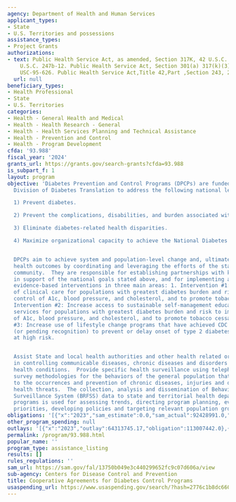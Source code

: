 ```yaml
---
agency: Department of Health and Human Services
applicant_types:
- State
- U.S. Territories and possessions
assistance_types:
- Project Grants
authorizations:
- text: Public Health Service Act, as amended, Section 317K, 42 U.S.C. 241(a); 42
    U.S.C. 247b-12. Public Health Service Act, Section 301(a) 317(k)(3), Public Law
    USC-95-626. Public Health Service Act,Title 42,Part ,Section 243, 247B(k)(2).
  url: null
beneficiary_types:
- Health Professional
- State
- U.S. Territories
categories:
- Health - General Health and Medical
- Health - Health Research - General
- Health - Health Services Planning and Technical Assistance
- Health - Prevention and Control
- Health - Program Development
cfda: '93.988'
fiscal_year: '2024'
grants_url: https://grants.gov/search-grants?cfda=93.988
is_subpart_f: 1
layout: program
objective: 'Diabetes Prevention and Control Programs (DPCPs) are funded by the CDC''s
  Division of Diabetes Translation to address the following national level goals:

  1) Prevent diabetes.

  2) Prevent the complications, disabilities, and burden associated with diabetes.

  3) Eliminate diabetes-related health disparities.

  4) Maximize organizational capacity to achieve the National Diabetes Program goals.


  DPCPs aim to achieve system and population-level change and, ultimately, to improve
  health outcomes by coordinating and leveraging the efforts of the statewide diabetes
  community.  They are responsible for establishing partnerships with key organizations
  in support of the national goals stated above, and for implementing and evaluating
  evidence-based interventions in three main areas: 1. Intervention #1: Improve quality
  of clinical care for populations with greatest diabetes burden and risk to improve
  control of A1c, blood pressure, and cholesterol, and to promote tobacco cessation.  2.
  Intervention #2: Increase access to sustainable self-management education and support
  services for populations with greatest diabetes burden and risk to improve control
  of A1c, blood pressure, and cholesterol, and to promote tobacco cessation.  3. Intervention
  #3: Increase use of lifestyle change programs that have achieved CDC recognition
  (or pending recognition) to prevent or delay onset of type 2 diabetes among people
  at high risk.


  Assist State and local health authorities and other health related organizations
  in controlling communicable diseases, chronic diseases and disorders and other preventable
  health conditions.  Provide specific health surveillance using telephone and multi-mode
  survey methodologies for the behaviors of the general population that contribute
  to the occurrences and prevention of chronic diseases, injuries and other public
  health threats.  The collection, analysis and dissemination of Behavioral Risk Factor
  Surveillance System (BRFSS) data to state and territorial health department categorical
  programs is used for assessing trends, directing program planning, evaluating program
  priorities, developing policies and targeting relevant population groups.'
obligations: '[{"x":"2023","sam_estimate":0.0,"sam_actual":92428991.0,"usa_spending_actual":92428991.0},{"x":"2024","sam_estimate":0.0,"sam_actual":89928991.0,"usa_spending_actual":17809847.82},{"x":"2025","sam_estimate":0.0,"sam_actual":89928992.0,"usa_spending_actual":0.0}]'
other_program_spending: null
outlays: '[{"x":"2023","outlay":64313745.17,"obligation":113007442.0},{"x":"2024","outlay":572297515.84,"obligation":-2768603.18},{"x":"2025","outlay":9747934.35,"obligation":0.0}]'
permalink: /program/93.988.html
popular_name: ''
program_type: assistance_listing
results: []
rules_regulations: ''
sam_url: https://sam.gov/fal/13750b049e3c440299652fc9c07d606a/view
sub-agency: Centers for Disease Control and Prevention
title: Cooperative Agreements for Diabetes Control Programs
usaspending_url: https://www.usaspending.gov/search/?hash=2776c1b8dc660b9d0314a9d7f8706416
---
```

